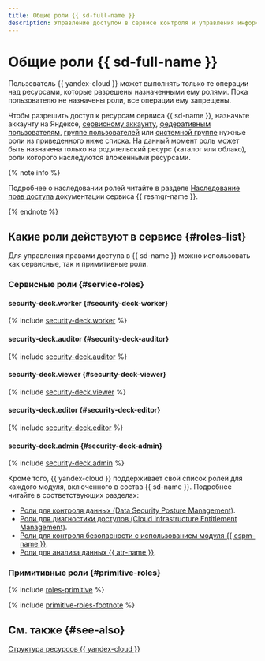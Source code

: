 ```yaml
---
title: Общие роли {{ sd-full-name }}
description: Управление доступом в сервисе контроля и управления информационной безопасностью {{ sd-full-name }}. Чтобы разрешить доступ к ресурсам сервиса {{ sd-name }}, назначьте пользователю нужные роли из приведенного списка.
---
```


# Общие роли {{ sd-full-name }}

Пользователь {{ yandex-cloud }} может выполнять только те операции над ресурсами, которые разрешены назначенными ему ролями. Пока пользователю не назначены роли, все операции ему запрещены.

Чтобы разрешить доступ к ресурсам сервиса {{ sd-name }}, назначьте аккаунту на Яндексе, [сервисному аккаунту](../../iam/concepts/users/service-accounts.md), [федеративным пользователям](../../iam/concepts/federations.md), [группе пользователей](../../organization/operations/manage-groups.md) или [системной группе](../../iam/concepts/access-control/system-group.md) нужные роли из приведенного ниже списка. На данный момент роль может быть назначена только на родительский ресурс (каталог или облако), роли которого наследуются вложенными ресурсами.

{% note info %}

Подробнее о наследовании ролей читайте в разделе [Наследование прав доступа](../../resource-manager/concepts/resources-hierarchy.md#access-rights-inheritance) документации сервиса {{ resmgr-name }}.

{% endnote %}

## Какие роли действуют в сервисе {#roles-list}

Для управления правами доступа в {{ sd-name }} можно использовать как сервисные, так и примитивные роли.

### Сервисные роли {#service-roles}

#### security-deck.worker {#security-deck-worker}

{% include [security-deck.worker](../../_roles/security-deck/worker.md) %}

#### security-deck.auditor {#security-deck-auditor}

{% include [security-deck.auditor](../../_roles/security-deck/auditor.md) %}

#### security-deck.viewer {#security-deck-viewer}

{% include [security-deck.viewer](../../_roles/security-deck/viewer.md) %}

#### security-deck.editor {#security-deck-editor}

{% include [security-deck.editor](../../_roles/security-deck/editor.md) %}

#### security-deck.admin {#security-deck-admin}

{% include [security-deck.admin](../../_roles/security-deck/admin.md) %}

Кроме того, {{ yandex-cloud }} поддерживает свой список ролей для каждого модуля, включенного в состав {{ sd-name }}. Подробнее читайте в соответствующих разделах:

* [Роли для контроля данных (Data Security Posture Management)](./dspm-roles.md).
* [Роли для диагностики доступов (Cloud Infrastructure Entitlement Management)](./ciem-roles.md).
* [Роли для контроля безопасности с использованием модуля {{ cspm-name }}](./cspm-roles.md).
* [Роли для анализа данных {{ atr-name }}](./access-transparency-roles.md).

### Примитивные роли {#primitive-roles}

{% include [roles-primitive](../../_includes/roles-primitive.md) %}

{% include [primitive-roles-footnote](../../_includes/primitive-roles-footnote.md) %}

## См. также {#see-also}

[Структура ресурсов {{ yandex-cloud }}](../../resource-manager/concepts/resources-hierarchy.md)